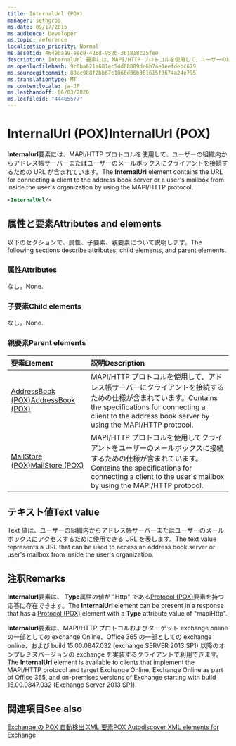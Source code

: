 ```yaml
---
title: InternalUrl (POX)
manager: sethgros
ms.date: 09/17/2015
ms.audience: Developer
ms.topic: reference
localization_priority: Normal
ms.assetid: 4649baa9-eec9-426d-952b-361818c25fe0
description: InternalUrl 要素には、MAPI/HTTP プロトコルを使用して、ユーザーの組織内からアドレス帳サーバーまたはユーザーのメールボックスにクライアントを接続するための URL が含まれています。
ms.openlocfilehash: 9c6ba621a681ec54d88089de6b7ae1eefdebc679
ms.sourcegitcommit: 88ec988f2bb67c1866d06b361615f3674a24e795
ms.translationtype: MT
ms.contentlocale: ja-JP
ms.lasthandoff: 06/03/2020
ms.locfileid: "44465577"
---
```

# <a name="internalurl-pox"></a><span data-ttu-id="10a65-103">InternalUrl (POX)</span><span class="sxs-lookup"><span data-stu-id="10a65-103">InternalUrl (POX)</span></span>

<span data-ttu-id="10a65-104">**Internalurl**要素には、MAPI/HTTP プロトコルを使用して、ユーザーの組織内からアドレス帳サーバーまたはユーザーのメールボックスにクライアントを接続するための URL が含まれています。</span><span class="sxs-lookup"><span data-stu-id="10a65-104">The **InternalUrl** element contains the URL for connecting a client to the address book server or a user's mailbox from inside the user's organization by using the MAPI/HTTP protocol.</span></span> 
  
```XML
<InternalUrl/>
```

## <a name="attributes-and-elements"></a><span data-ttu-id="10a65-105">属性と要素</span><span class="sxs-lookup"><span data-stu-id="10a65-105">Attributes and elements</span></span>

<span data-ttu-id="10a65-106">以下のセクションで、属性、子要素、親要素について説明します。</span><span class="sxs-lookup"><span data-stu-id="10a65-106">The following sections describe attributes, child elements, and parent elements.</span></span>
  
### <a name="attributes"></a><span data-ttu-id="10a65-107">属性</span><span class="sxs-lookup"><span data-stu-id="10a65-107">Attributes</span></span>

<span data-ttu-id="10a65-108">なし。</span><span class="sxs-lookup"><span data-stu-id="10a65-108">None.</span></span>
  
### <a name="child-elements"></a><span data-ttu-id="10a65-109">子要素</span><span class="sxs-lookup"><span data-stu-id="10a65-109">Child elements</span></span>

<span data-ttu-id="10a65-110">なし。</span><span class="sxs-lookup"><span data-stu-id="10a65-110">None.</span></span>
  
### <a name="parent-elements"></a><span data-ttu-id="10a65-111">親要素</span><span class="sxs-lookup"><span data-stu-id="10a65-111">Parent elements</span></span>

|<span data-ttu-id="10a65-112">**要素**</span><span class="sxs-lookup"><span data-stu-id="10a65-112">**Element**</span></span>|<span data-ttu-id="10a65-113">**説明**</span><span class="sxs-lookup"><span data-stu-id="10a65-113">**Description**</span></span>|
|:-----|:-----|
|[<span data-ttu-id="10a65-114">AddressBook (POX)</span><span class="sxs-lookup"><span data-stu-id="10a65-114">AddressBook (POX)</span></span>](addressbook-pox.md) <br/> |<span data-ttu-id="10a65-115">MAPI/HTTP プロトコルを使用して、アドレス帳サーバーにクライアントを接続するための仕様が含まれています。</span><span class="sxs-lookup"><span data-stu-id="10a65-115">Contains the specifications for connecting a client to the address book server by using the MAPI/HTTP protocol.</span></span>  <br/> |
|[<span data-ttu-id="10a65-116">MailStore (POX)</span><span class="sxs-lookup"><span data-stu-id="10a65-116">MailStore (POX)</span></span>](mailstore-pox.md) <br/> |<span data-ttu-id="10a65-117">MAPI/HTTP プロトコルを使用してクライアントをユーザーのメールボックスに接続するための仕様が含まれています。</span><span class="sxs-lookup"><span data-stu-id="10a65-117">Contains the specifications for connecting a client to the user's mailbox by using the MAPI/HTTP protocol.</span></span>  <br/> |
   
## <a name="text-value"></a><span data-ttu-id="10a65-118">テキスト値</span><span class="sxs-lookup"><span data-stu-id="10a65-118">Text value</span></span>

<span data-ttu-id="10a65-119">Text 値は、ユーザーの組織内からアドレス帳サーバーまたはユーザーのメールボックスにアクセスするために使用できる URL を表します。</span><span class="sxs-lookup"><span data-stu-id="10a65-119">The text value represents a URL that can be used to access an address book server or user's mailbox from inside the user's organization.</span></span>
  
## <a name="remarks"></a><span data-ttu-id="10a65-120">注釈</span><span class="sxs-lookup"><span data-stu-id="10a65-120">Remarks</span></span>

<span data-ttu-id="10a65-121">**Internalurl**要素は、 **Type**属性の値が "Http" である[Protocol (POX)](protocol-pox.md)要素を持つ応答に存在できます。</span><span class="sxs-lookup"><span data-stu-id="10a65-121">The **InternalUrl** element can be present in a response that has a [Protocol (POX)](protocol-pox.md) element with a **Type** attribute value of "mapiHttp".</span></span> 
  
<span data-ttu-id="10a65-122">**Internalurl**要素は、MAPI/HTTP プロトコルおよびターゲット exchange online の一部としての exchange Online、Office 365 の一部としての exchange online、および build 15.00.0847.032 (exchange SERVER 2013 SP1) 以降のオンプレミスバージョンの exchange を実装するクライアントで利用できます。</span><span class="sxs-lookup"><span data-stu-id="10a65-122">The **InternalUrl** element is available to clients that implement the MAPI/HTTP protocol and target Exchange Online, Exchange Online as part of Office 365, and on-premises versions of Exchange starting with build 15.00.0847.032 (Exchange Server 2013 SP1).</span></span> 
  
## <a name="see-also"></a><span data-ttu-id="10a65-123">関連項目</span><span class="sxs-lookup"><span data-stu-id="10a65-123">See also</span></span>



[<span data-ttu-id="10a65-124">Exchange の POX 自動検出 XML 要素</span><span class="sxs-lookup"><span data-stu-id="10a65-124">POX Autodiscover XML elements for Exchange</span></span>](pox-autodiscover-xml-elements-for-exchange.md)

